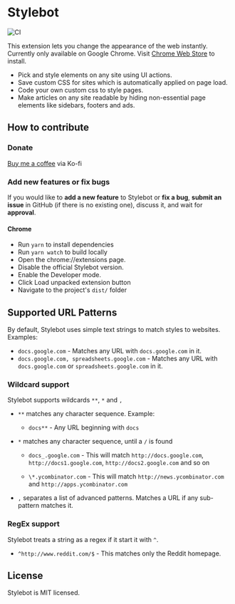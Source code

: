 # Stylebot

![CI](https://github.com/ankit/stylebot/workflows/CI/badge.svg)

This extension lets you change the appearance of the web instantly. Currently only available on Google Chrome.
Visit [Chrome Web Store](https://chrome.google.com/webstore/detail/stylebot/oiaejidbmkiecgbjeifoejpgmdaleoha) to install.

- Pick and style elements on any site using UI actions.
- Save custom CSS for sites which is automatically applied on page load.
- Code your own custom css to style pages.
- Make articles on any site readable by hiding non-essential page elements like sidebars, footers and ads.

## How to contribute

### Donate

[Buy me a coffee](https://ko-fi.com/stylebot) via Ko-fi

### Add new features or fix bugs

If you would like to <strong>add a new feature</strong> to Stylebot or <strong>fix a bug</strong>, <strong>submit an issue</strong> in GitHub (if there is no existing one), discuss it, and wait for <strong>approval</strong>.

#### Chrome

- Run `yarn` to install dependencies
- Run `yarn watch` to build locally
- Open the chrome://extensions page.
- Disable the official Stylebot version.
- Enable the Developer mode.
- Click Load unpacked extension button
- Navigate to the project's `dist/` folder

## Supported URL Patterns

By default, Stylebot uses simple text strings to match styles to websites. Examples:

- `docs.google.com` - Matches any URL with `docs.google.com` in it.
- `docs.google.com, spreadsheets.google.com` - Matches any URL with `docs.google.com` or `spreadsheets.google.com` in it.

### Wildcard support

Stylebot supports wildcards `**`, `*` and `,`

- `**` matches any character sequence. Example:

  - `docs**` - Any URL beginning with `docs`

- `*` matches any character sequence, until a `/` is found

  - `docs_.google.com` - This will match `http://docs.google.com`, `http://docs1.google.com`, `http://docs2.google.com` and so on

  - `\*.ycombinator.com` - This will match `http://news.ycombinator.com` and `http://apps.ycombinator.com`

- `,` separates a list of advanced patterns. Matches a URL if any sub-pattern matches it.

### RegEx support

Stylebot treats a string as a regex if it start it with `^`.

- `^http://www.reddit.com/$` - This matches only the Reddit homepage.

## License

Stylebot is MIT licensed.
